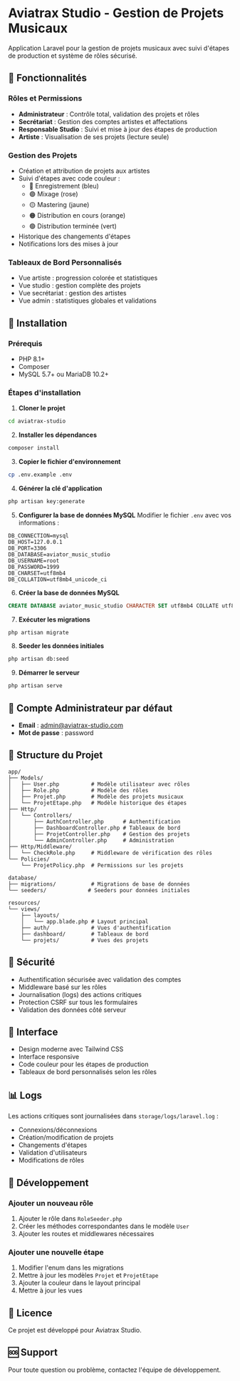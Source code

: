 # Aviatrax Studio - Gestion de Projets Musicaux

Application Laravel pour la gestion de projets musicaux avec suivi d'étapes de production et système de rôles sécurisé.

## 🎵 Fonctionnalités

### Rôles et Permissions
- **Administrateur** : Contrôle total, validation des projets et rôles
- **Secrétariat** : Gestion des comptes artistes et affectations
- **Responsable Studio** : Suivi et mise à jour des étapes de production
- **Artiste** : Visualisation de ses projets (lecture seule)

### Gestion des Projets
- Création et attribution de projets aux artistes
- Suivi d'étapes avec code couleur :
  - 🔵 Enregistrement (bleu)
  - 🟣 Mixage (rose)
  - 🟡 Mastering (jaune)
  - 🟠 Distribution en cours (orange)
  - 🟢 Distribution terminée (vert)
- Historique des changements d'étapes
- Notifications lors des mises à jour

### Tableaux de Bord Personnalisés
- Vue artiste : progression colorée et statistiques
- Vue studio : gestion complète des projets
- Vue secrétariat : gestion des artistes
- Vue admin : statistiques globales et validations

## 🚀 Installation

### Prérequis
- PHP 8.1+
- Composer
- MySQL 5.7+ ou MariaDB 10.2+

### Étapes d'installation

1. **Cloner le projet**
```bash
cd aviatrax-studio
```

2. **Installer les dépendances**
```bash
composer install
```

3. **Copier le fichier d'environnement**
```bash
cp .env.example .env
```

4. **Générer la clé d'application**
```bash
php artisan key:generate
```

5. **Configurer la base de données MySQL**
Modifier le fichier `.env` avec vos informations :
```env
DB_CONNECTION=mysql
DB_HOST=127.0.0.1
DB_PORT=3306
DB_DATABASE=aviator_music_studio
DB_USERNAME=root
DB_PASSWORD=1999
DB_CHARSET=utf8mb4
DB_COLLATION=utf8mb4_unicode_ci
```

6. **Créer la base de données MySQL**
```sql
CREATE DATABASE aviator_music_studio CHARACTER SET utf8mb4 COLLATE utf8mb4_unicode_ci;
```

7. **Exécuter les migrations**
```bash
php artisan migrate
```

8. **Seeder les données initiales**
```bash
php artisan db:seed
```

9. **Démarrer le serveur**
```bash
php artisan serve
```

## 👤 Compte Administrateur par défaut

- **Email** : admin@aviatrax-studio.com
- **Mot de passe** : password

## 📁 Structure du Projet

```
app/
├── Models/
│   ├── User.php          # Modèle utilisateur avec rôles
│   ├── Role.php          # Modèle des rôles
│   ├── Projet.php        # Modèle des projets musicaux
│   └── ProjetEtape.php   # Modèle historique des étapes
├── Http/
│   └── Controllers/
│       ├── AuthController.php      # Authentification
│       ├── DashboardController.php # Tableaux de bord
│       ├── ProjetController.php    # Gestion des projets
│       └── AdminController.php     # Administration
├── Http/Middleware/
│   └── CheckRole.php     # Middleware de vérification des rôles
└── Policies/
    └── ProjetPolicy.php  # Permissions sur les projets

database/
├── migrations/           # Migrations de base de données
└── seeders/             # Seeders pour données initiales

resources/
└── views/
    ├── layouts/
    │   └── app.blade.php # Layout principal
    ├── auth/             # Vues d'authentification
    ├── dashboard/        # Tableaux de bord
    └── projets/          # Vues des projets
```

## 🔐 Sécurité

- Authentification sécurisée avec validation des comptes
- Middleware basé sur les rôles
- Journalisation (logs) des actions critiques
- Protection CSRF sur tous les formulaires
- Validation des données côté serveur

## 🎨 Interface

- Design moderne avec Tailwind CSS
- Interface responsive
- Code couleur pour les étapes de production
- Tableaux de bord personnalisés selon les rôles

## 📊 Logs

Les actions critiques sont journalisées dans `storage/logs/laravel.log` :
- Connexions/déconnexions
- Création/modification de projets
- Changements d'étapes
- Validation d'utilisateurs
- Modifications de rôles

## 🔧 Développement

### Ajouter un nouveau rôle
1. Ajouter le rôle dans `RoleSeeder.php`
2. Créer les méthodes correspondantes dans le modèle `User`
3. Ajouter les routes et middlewares nécessaires

### Ajouter une nouvelle étape
1. Modifier l'enum dans les migrations
2. Mettre à jour les modèles `Projet` et `ProjetEtape`
3. Ajouter la couleur dans le layout principal
4. Mettre à jour les vues

## 📝 Licence

Ce projet est développé pour Aviatrax Studio.

## 🆘 Support

Pour toute question ou problème, contactez l'équipe de développement. 